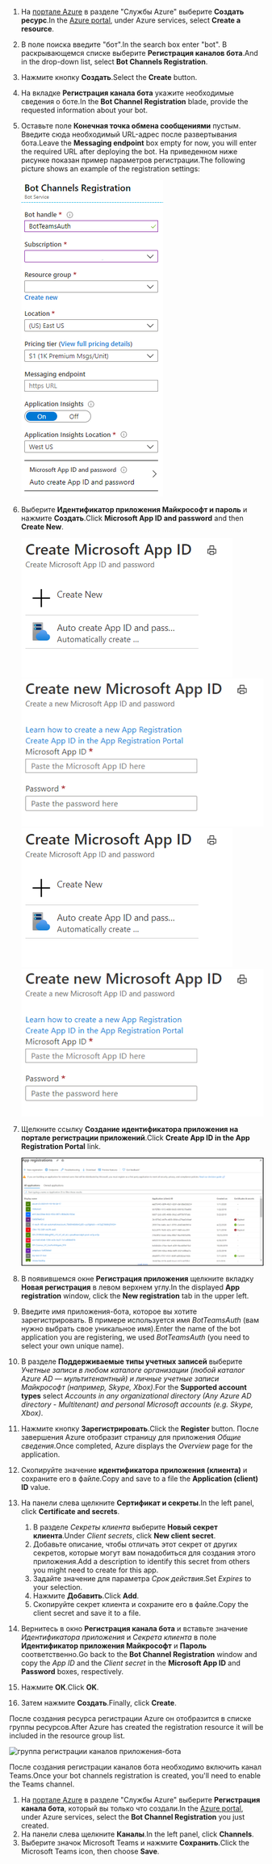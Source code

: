 1. <span data-ttu-id="84c6c-101">На [портале Azure](https://ms.portal.azure.com/#home) в разделе "Службы Azure" выберите **Создать ресурс**.</span><span class="sxs-lookup"><span data-stu-id="84c6c-101">In the [Azure portal](https://ms.portal.azure.com/#home), under Azure services, select **Create a resource**.</span></span>
1. <span data-ttu-id="84c6c-102">В поле поиска введите "бот".</span><span class="sxs-lookup"><span data-stu-id="84c6c-102">In the search box enter "bot".</span></span> <span data-ttu-id="84c6c-103">В раскрывающемся списке выберите **Регистрация каналов бота**.</span><span class="sxs-lookup"><span data-stu-id="84c6c-103">And in the drop-down list, select **Bot Channels Registration**.</span></span>
1. <span data-ttu-id="84c6c-104">Нажмите кнопку **Создать**.</span><span class="sxs-lookup"><span data-stu-id="84c6c-104">Select the **Create** button.</span></span>
1. <span data-ttu-id="84c6c-105">На вкладке **Регистрация канала бота** укажите необходимые сведения о боте.</span><span class="sxs-lookup"><span data-stu-id="84c6c-105">In the **Bot Channel Registration** blade, provide the requested information about your bot.</span></span>
1. <span data-ttu-id="84c6c-106">Оставьте поле **Конечная точка обмена сообщениями** пустым. Введите сюда необходимый URL-адрес после развертывания бота.</span><span class="sxs-lookup"><span data-stu-id="84c6c-106">Leave the **Messaging endpoint** box empty for now, you will enter the required URL after deploying the bot.</span></span> <span data-ttu-id="84c6c-107">На приведенном ниже рисунке показан пример параметров регистрации.</span><span class="sxs-lookup"><span data-stu-id="84c6c-107">The following picture shows an example of the registration settings:</span></span>

    ![регистрация каналов приложения-бота](../../assets/images/authentication/auth-bot-channels-registration.png)

1. <span data-ttu-id="84c6c-109">Выберите **Идентификатор приложения Майкрософт и пароль** и нажмите **Создать**.</span><span class="sxs-lookup"><span data-stu-id="84c6c-109">Click **Microsoft App ID and password** and then **Create New**.</span></span>

    <span data-ttu-id="84c6c-110">![Создание идентификатора приложения Майкрософт](../../assets/images/authentication/CreateMicrosoftAppID.png) ![Создание нового идентификатора приложения Майкрософт](../../assets/images/authentication/CreateNewMicrosoftAppID.png)</span><span class="sxs-lookup"><span data-stu-id="84c6c-110">![Create Microsoft App ID](../../assets/images/authentication/CreateMicrosoftAppID.png) ![Create New Microsoft App ID](../../assets/images/authentication/CreateNewMicrosoftAppID.png)</span></span>    

1. <span data-ttu-id="84c6c-111">Щелкните ссылку **Создание идентификатора приложения на портале регистрации приложений**.</span><span class="sxs-lookup"><span data-stu-id="84c6c-111">Click **Create App ID in the App Registration Portal** link.</span></span>

   ![Регистрация приложения](../../assets/images/authentication/AppRegistration.png)
   
1. <span data-ttu-id="84c6c-113">В появившемся окне **Регистрация приложения** щелкните вкладку **Новая регистрация** в левом верхнем углу.</span><span class="sxs-lookup"><span data-stu-id="84c6c-113">In the displayed **App registration** window, click the **New registration** tab in the upper left.</span></span>
1. <span data-ttu-id="84c6c-114">Введите имя приложения-бота, которое вы хотите зарегистрировать. В примере используется имя *BotTeamsAuth* (вам нужно выбрать свое уникальное имя).</span><span class="sxs-lookup"><span data-stu-id="84c6c-114">Enter the name of the bot application you are registering, we used *BotTeamsAuth* (you need to select your own unique name).</span></span>
1. <span data-ttu-id="84c6c-115">В разделе **Поддерживаемые типы учетных записей** выберите *Учетные записи в любом каталоге организации (любой каталог Azure AD — мультитенантный) и личные учетные записи Майкрософт (например, Skype, Xbox)*.</span><span class="sxs-lookup"><span data-stu-id="84c6c-115">For the **Supported account types** select *Accounts in any organizational directory (Any Azure AD directory - Multitenant) and personal Microsoft accounts (e.g. Skype, Xbox)*.</span></span>
1. <span data-ttu-id="84c6c-116">Нажмите кнопку **Зарегистрировать**.</span><span class="sxs-lookup"><span data-stu-id="84c6c-116">Click the **Register** button.</span></span> <span data-ttu-id="84c6c-117">После завершения Azure отобразит страницу для приложения *Общие сведения*.</span><span class="sxs-lookup"><span data-stu-id="84c6c-117">Once completed, Azure displays the *Overview* page for the application.</span></span>
1. <span data-ttu-id="84c6c-118">Скопируйте значение **идентификатора приложения (клиента)** и сохраните его в файле.</span><span class="sxs-lookup"><span data-stu-id="84c6c-118">Copy and save to a file the **Application (client) ID** value.</span></span>
1. <span data-ttu-id="84c6c-119">На панели слева щелкните **Сертификат и секреты**.</span><span class="sxs-lookup"><span data-stu-id="84c6c-119">In the left panel, click **Certificate and secrets**.</span></span>
    1. <span data-ttu-id="84c6c-120">В разделе *Секреты клиента* выберите **Новый секрет клиента**.</span><span class="sxs-lookup"><span data-stu-id="84c6c-120">Under *Client secrets*, click **New client secret**.</span></span>
    1. <span data-ttu-id="84c6c-121">Добавьте описание, чтобы отличать этот секрет от других секретов, которые могут вам понадобиться для создания этого приложения.</span><span class="sxs-lookup"><span data-stu-id="84c6c-121">Add a description to identify this secret from others you might need to create for this app.</span></span>
    1. <span data-ttu-id="84c6c-122">Задайте значение для параметра *Срок действия*.</span><span class="sxs-lookup"><span data-stu-id="84c6c-122">Set *Expires* to your selection.</span></span>
    1. <span data-ttu-id="84c6c-123">Нажмите **Добавить**.</span><span class="sxs-lookup"><span data-stu-id="84c6c-123">Click **Add**.</span></span>
    1. <span data-ttu-id="84c6c-124">Скопируйте секрет клиента и сохраните его в файле.</span><span class="sxs-lookup"><span data-stu-id="84c6c-124">Copy the client secret and save it to a file.</span></span>
1. <span data-ttu-id="84c6c-125">Вернитесь в окно **Регистрация канала бота** и вставьте значение *Идентификатора приложения* и *Секрета клиента* в поле **Идентификатор приложения Майкрософт** и **Пароль** соответственно.</span><span class="sxs-lookup"><span data-stu-id="84c6c-125">Go back to the **Bot Channel Registration** window and copy the *App ID* and the *Client secret* in the **Microsoft App ID** and **Password** boxes, respectively.</span></span>
1. <span data-ttu-id="84c6c-126">Нажмите **ОК**.</span><span class="sxs-lookup"><span data-stu-id="84c6c-126">Click **OK**.</span></span>
1. <span data-ttu-id="84c6c-127">Затем нажмите **Создать**.</span><span class="sxs-lookup"><span data-stu-id="84c6c-127">Finally, click **Create**.</span></span>

<span data-ttu-id="84c6c-128">После создания ресурса регистрации Azure он отобразится в списке группы ресурсов.</span><span class="sxs-lookup"><span data-stu-id="84c6c-128">After Azure has created the registration resource it will be included in the resource group list.</span></span>  

![группа регистрации каналов приложения-бота](~/assets/images/authentication/auth-bot-channels-registration-group.PNG)

<span data-ttu-id="84c6c-130">После создания регистрации каналов бота необходимо включить канал Teams.</span><span class="sxs-lookup"><span data-stu-id="84c6c-130">Once your bot channels registration is created, you'll need to enable the Teams channel.</span></span>

1. <span data-ttu-id="84c6c-131">На [портале Azure](https://ms.portal.azure.com/#home) в разделе "Службы Azure" выберите **Регистрация канала бота**, который вы только что создали.</span><span class="sxs-lookup"><span data-stu-id="84c6c-131">In the [Azure portal](https://ms.portal.azure.com/#home), under Azure services, select the **Bot Channel Registration** you just created.</span></span>
1. <span data-ttu-id="84c6c-132">На панели слева щелкните **Каналы**.</span><span class="sxs-lookup"><span data-stu-id="84c6c-132">In the left panel, click **Channels**.</span></span>
1. <span data-ttu-id="84c6c-133">Выберите значок Microsoft Teams и нажмите **Сохранить**.</span><span class="sxs-lookup"><span data-stu-id="84c6c-133">Click the Microsoft Teams icon, then choose **Save**.</span></span>
